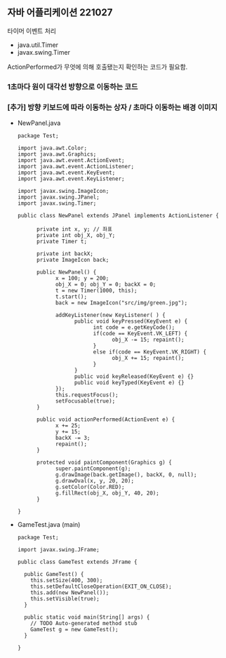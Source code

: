 ## 자바 어플리케이션 221027

타이머 이벤트 처리
* java.util.Timer
* javax.swing.Timer

ActionPerformed가 무엇에 의해 호출됐는지 확인하는 코드가 필요함.

### 1초마다 원이 대각선 방향으로 이동하는 코드
### [추가] 방향 키보드에 따라 이동하는 상자 / 초마다 이동하는 배경 이미지
* NewPanel.java

      package Test;

      import java.awt.Color;
      import java.awt.Graphics;
      import java.awt.event.ActionEvent;
      import java.awt.event.ActionListener;
      import java.awt.event.KeyEvent;
      import java.awt.event.KeyListener;

      import javax.swing.ImageIcon;
      import javax.swing.JPanel;
      import javax.swing.Timer;

      public class NewPanel extends JPanel implements ActionListener {

            private int x, y; // 좌표
            private int obj_X, obj_Y;
            private Timer t;

            private int backX;
            private ImageIcon back;

            public NewPanel() {
                  x = 100; y = 200;
                  obj_X = 0; obj_Y = 0; backX = 0;
                  t = new Timer(1000, this);
                  t.start();
                  back = new ImageIcon("src/img/green.jpg");

                  addKeyListener(new KeyListener( ) {
                        public void keyPressed(KeyEvent e) {
                              int code = e.getKeyCode();
                              if(code == KeyEvent.VK_LEFT) {
                                    obj_X -= 15; repaint();
                              }
                              else if(code == KeyEvent.VK_RIGHT) {
                                    obj_X += 15; repaint();
                              }
                        }
                        public void keyReleased(KeyEvent e) {}
                        public void keyTyped(KeyEvent e) {}
                  });
                  this.requestFocus();
                  setFocusable(true);
            }

            public void actionPerformed(ActionEvent e) {
                  x += 25;
                  y += 15;
                  backX -= 3;
                  repaint();
            }

            protected void paintComponent(Graphics g) {
                  super.paintComponent(g);
                  g.drawImage(back.getImage(), backX, 0, null);
                  g.drawOval(x, y, 20, 20);
                  g.setColor(Color.RED);
                  g.fillRect(obj_X, obj_Y, 40, 20);
            }

      }



* GameTest.java (main)

      package Test;

      import javax.swing.JFrame;

      public class GameTest extends JFrame {

        public GameTest() {
          this.setSize(400, 300);
          this.setDefaultCloseOperation(EXIT_ON_CLOSE);
          this.add(new NewPanel());
          this.setVisible(true);
        }

        public static void main(String[] args) {
          // TODO Auto-generated method stub
          GameTest g = new GameTest();
        }

      }
